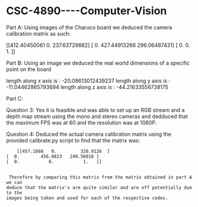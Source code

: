 # CSC-4890----Computer-Vision

Part A: 
  Using images of the Charuco board we deduced the camera calibration matrix as
  such:
  
  
  
  [[412.40450061   0.         237.63729882]
  [  0.         427.44913266 296.06487431]
  [  0.           0.           1.        ]]
 
 Part B:
 Using an image we deduced the real world dimensions of a 
 specific point on the board
 
 
 length along x axis is :  -20.08613012439237
 length along y axis is : -11.04462865793694
 length along z axis is : -44.21633556738175

Part C:
  
  Question 3:
    Yes it is feasible and was able to set up an RGB stream and a depth map stream 
    using the mono and stereo cameras and dedduced that the maximum FPS was at 
    60 and the resolution was at 1080P.
  
  Question 4:
    Deduced the actual camera calibration matrix using the provided calibrate.py
    script to find that the matrix was:
    
		
		[[457.1668   0.         320.9126  ]
    [  0.        456.0823   240.56018 ]
    [  0.           0.           1.   ]]
   
	 
	 Therefore by comparing this matrix from the matrix obtained in part A we can
    deduce that the matrix's are quite similar and are off potentially due to the
    images being taken and used for each of the respective codes. 
